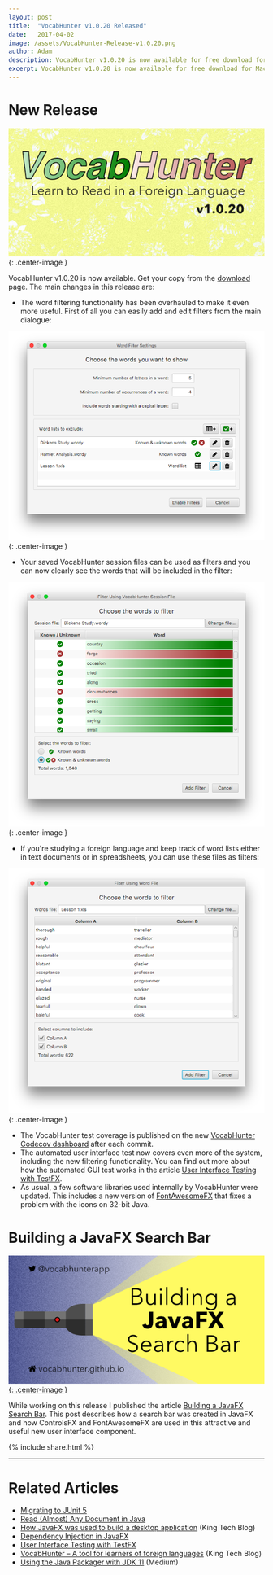 ```yaml
---
layout: post
title:  "VocabHunter v1.0.20 Released"
date:   2017-04-02
image: /assets/VocabHunter-Release-v1.0.20.png
author: Adam
description: VocabHunter v1.0.20 is now available for free download for Mac, Windows and Linux
excerpt: VocabHunter v1.0.20 is now available for free download for Mac, Windows and Linux.  This release comes with new filtering functionality to make it even easier to focus on just the vocabulary that interests you.
---
```

# New Release
![VocabHunter v1.0.20](/assets/VocabHunter-Release-v1.0.20.png){: .center-image }

VocabHunter v1.0.20 is now available.  Get your copy from the [download](/download) page.  The main changes in this release are:

* The word filtering functionality has been overhauled to make it even more useful.  First of all you can easily add and edit filters from the main dialogue:

![VocabHunter Filter Dialogue](/assets/VocabHunter-v1.0.20-Filter-Dialogue.png){: .center-image }

* Your saved VocabHunter session files can be used as filters and you can now clearly see the words that will be included in the filter:

![VocabHunter Sesson Filter](/assets/VocabHunter-v1.0.20-Session-Filter.png){: .center-image }

* If you're studying a foreign language and keep track of word lists either in text documents or in spreadsheets, you can use these files as filters:

![VocabHunter Word List Filter](/assets/VocabHunter-v1.0.20-Word-List-Filter.png){: .center-image }

* The VocabHunter test coverage is published on the new [VocabHunter Codecov dashboard] after each commit.
* The automated user interface test now covers even more of the system, including the new filtering functionality.  You can find out more about how the automated GUI test works in the article [User Interface Testing with TestFX].
* As usual, a few software libraries used internally by VocabHunter were updated.  This includes a new version of [FontAwesomeFX] that fixes a problem with the icons on 32-bit Java.

# Building a JavaFX Search Bar
[![Building a JavaFX Search Bar](/assets/VocabHunter-Search-Bar-Title.png){: .center-image }][Building a JavaFX Search Bar]

While working on this release I published the article [Building a JavaFX Search Bar].  This post describes how a search bar was created in JavaFX and how ControlsFX and FontAwesomeFX are used in this attractive and useful new user interface component.

{% include share.html %}
___

# Related Articles
* [Migrating to JUnit 5]
* [Read (Almost) Any Document in Java]
* [How JavaFX was used to build a desktop application][KingTechBlog2] (King Tech Blog)
* [Dependency Injection in JavaFX]
* [User Interface Testing with TestFX]
* [VocabHunter – A tool for learners of foreign languages][KingTechBlog1] (King Tech Blog)
* [Using the Java Packager with JDK 11] (Medium)

[Dependency Injection in JavaFX]:/2016/11/13/JavaFX-Dependency-Injection.html
[User Interface Testing with TestFX]:/2016/07/27/TestFX.html
[Building a JavaFX Search Bar]:/2017/01/15/Search-Bar.html
[Read (Almost) Any Document in Java]:/2017/04/30/Read-Any-Document-Format.html
[Migrating to JUnit 5]:/2017/10/17/migrating-to-junit-5.html
[Using the Java Packager with JDK 11]:https://medium.com/@adam_carroll/java-packager-with-jdk11-31b3d620f4a8

[KingTechBlog1]:https://techblog.king.com/vocabhunter-a-tool-for-learners-of-foreign-languages/
[KingTechBlog2]:https://techblog.king.com/javafx-used-build-desktop-application/

[VocabHunter Codecov dashboard]:https://codecov.io/gh/VocabHunter/VocabHunter

[FontAwesomeFX]:https://bitbucket.org/Jerady/fontawesomefx
